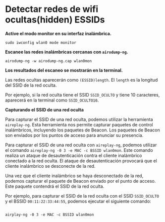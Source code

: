 # Detectar redes de wifi ocultas(hidden) ESSIDs

**Active el modo monitor en su interfaz inalámbrica.**

```
sudo iwconfig wlan0 mode monitor
```

**Escanee las redes inalámbricas cercanas con `airodump-ng`.**

```
airodump-ng -w airodump-ng.cap wlan0mon
```

**Los resultados del escaneo se mostrarán en la terminal.**&#x20;

Las redes ocultas aparecerán como `(ESSID)length`. El `length` es la longitud del SSID de la red oculta.

Por ejemplo, si la red oculta tiene el SSID `SSID_OCULTO` y tiene 10 caracteres, aparecerá en la terminal como `SSID_OCULTO10`.

**Capturando el SSID de una red oculta**

Para capturar el SSID de una red oculta, podemos utilizar la herramienta `aireplay-ng`. Esta herramienta nos permite capturar paquetes de control inalámbricos, incluyendo los paquetes de Beacon. Los paquetes de Beacon son enviados por los puntos de acceso para anunciar su presencia.

Para capturar el SSID de una red oculta con `aireplay-ng`, podemos utilizar el comando `aireplay-ng -0 3 -e MAC -c BSSID wlan0mon`. Este comando realiza un ataque de desautenticación contra el cliente inalámbrico conectado a la red oculta. El ataque de desautenticación provocará que el cliente inalámbrico se desconecte de la red.

Una vez que el cliente inalámbrico se haya desconectado de la red, podemos capturar el paquete de Beacon enviado por el punto de acceso. Este paquete contendrá el SSID de la red oculta.

Por ejemplo, para capturar el SSID de la red oculta con el SSID `SSID_OCULTO` y el BSSID `00:11:22:33:44:55`, podemos ejecutar el siguiente comando:

```
```

```
airplay-ng -0 3 -e MAC -c BSSID wlan0mon
```
